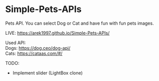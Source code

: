 # Simple-Pets-APIs
Pets API. You can select Dog or Cat and have fun with fun pets images.

LIVE: https://arek1997.github.io/Simple-Pets-APIs/

Used API: \
Dogs: https://dog.ceo/dog-api/ \
Cats: https://cataas.com/#/ 


TODO:

- Implement slider (LightBox clone)
